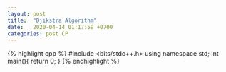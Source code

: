 ```yaml
---
layout: post
title:  "Djikstra Algorithm"
date:   2020-04-14 01:17:59 +0700
categories: post CP
---
```

{% highlight cpp %}
#include <bits/stdc++.h>
using namespace std;
int main(){
    return 0;
}
{% endhighlight %}
